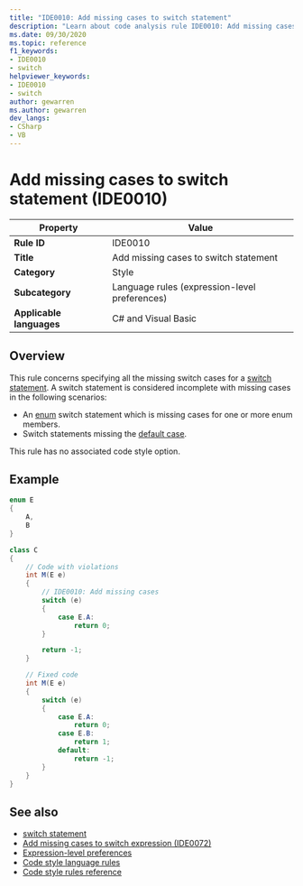 ```yaml
---
title: "IDE0010: Add missing cases to switch statement"
description: "Learn about code analysis rule IDE0010: Add missing cases to switch statement"
ms.date: 09/30/2020
ms.topic: reference
f1_keywords:
- IDE0010
- switch
helpviewer_keywords:
- IDE0010
- switch
author: gewarren
ms.author: gewarren
dev_langs:
- CSharp
- VB
---
```

# Add missing cases to switch statement (IDE0010)

|Property|Value|
|-|-|
| **Rule ID** | IDE0010 |
| **Title** | Add missing cases to switch statement |
| **Category** | Style |
| **Subcategory** | Language rules (expression-level preferences) |
| **Applicable languages** | C# and Visual Basic |

## Overview

This rule concerns specifying all the missing switch cases for a [switch statement](../../../csharp/language-reference/keywords/switch.md). A switch statement is considered incomplete with missing cases in the following scenarios:

- An [enum](../../../csharp/language-reference/builtin-types/enum.md) switch statement which is missing cases for one or more enum members.
- Switch statements missing the [default case](../../../csharp/language-reference/keywords/switch#the-default-case).

This rule has no associated code style option.

## Example

```csharp
enum E
{
    A,
    B
}

class C
{
    // Code with violations
    int M(E e)
    {
        // IDE0010: Add missing cases
        switch (e)
        {
            case E.A:
                return 0;
        }

        return -1;
    }

    // Fixed code
    int M(E e)
    {
        switch (e)
        {
            case E.A:
                return 0;
            case E.B:
                return 1;
            default:
                return -1;
        }
    }
}
```

## See also

- [switch statement](../../../csharp/language-reference/keywords/switch.md)
- [Add missing cases to switch expression (IDE0072)](ide0072.md)
- [Expression-level preferences](expression-level-preferences.md)
- [Code style language rules](language-rules.md)
- [Code style rules reference](index.md)
